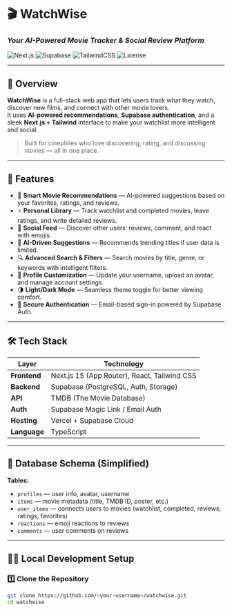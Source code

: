 # 🎬 WatchWise  
### _Your AI-Powered Movie Tracker & Social Review Platform_

![Next.js](https://img.shields.io/badge/Next.js-15.5.4-black?logo=nextdotjs)
![Supabase](https://img.shields.io/badge/Supabase-PostgreSQL-green?logo=supabase)
![TailwindCSS](https://img.shields.io/badge/TailwindCSS-v3.4-blue?logo=tailwindcss)
![License](https://img.shields.io/badge/License-MIT-lightgrey)

---

## 🌟 Overview

**WatchWise** is a full-stack web app that lets users track what they watch, discover new films, and connect with other movie lovers.  
It uses **AI-powered recommendations**, **Supabase authentication**, and a sleek **Next.js + Tailwind** interface to make your watchlist more intelligent and social.  

> Built for cinephiles who love discovering, rating, and discussing movies — all in one place.

---

## 🚀 Features

- 🎥 **Smart Movie Recommendations** — AI-powered suggestions based on your favorites, ratings, and reviews.  
- ⭐ **Personal Library** — Track watchlist and completed movies, leave ratings, and write detailed reviews.  
- 💬 **Social Feed** — Discover other users’ reviews, comment, and react with emojis.  
- 🧠 **AI-Driven Suggestions** — Recommends trending titles if user data is limited.  
- 🔍 **Advanced Search & Filters** — Search movies by title, genre, or keywords with intelligent filters.  
- 👤 **Profile Customization** — Update your username, upload an avatar, and manage account settings.  
- 🌗 **Light/Dark Mode** — Seamless theme toggle for better viewing comfort.  
- 🔐 **Secure Authentication** — Email-based sign-in powered by Supabase Auth.  

---

## 🛠️ Tech Stack

| Layer | Technology |
|-------|-------------|
| **Frontend** | Next.js 15 (App Router), React, Tailwind CSS |
| **Backend** | Supabase (PostgreSQL, Auth, Storage) |
| **API** | TMDB (The Movie Database) |
| **Auth** | Supabase Magic Link / Email Auth |
| **Hosting** | Vercel + Supabase Cloud |
| **Language** | TypeScript |

---

## 🧩 Database Schema (Simplified)

**Tables:**
- `profiles` — user info, avatar, username  
- `items` — movie metadata (title, TMDB ID, poster, etc.)  
- `user_items` — connects users to movies (watchlist, completed, reviews, ratings, favorites)  
- `reactions` — emoji reactions to reviews  
- `comments` — user comments on reviews  

---

## 🧑‍💻 Local Development Setup

### 1️⃣ Clone the Repository
```bash
git clone https://github.com/<your-username>/watchwise.git
cd watchwise
